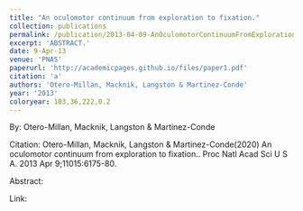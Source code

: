 ```yaml
---
title: "An oculomotor continuum from exploration to fixation."
collection: publications
permalink: /publication/2013-04-09-AnOculomotorContinuumFromExplorationToFixation_
excerpt: 'ABSTRACT.'
date: 9-Apr-13
venue: 'PNAS'
paperurl: 'http://academicpages.github.io/files/paper1.pdf'
citation: 'a'
authors: 'Otero-Millan, Macknik, Langston & Martinez-Conde'
year: '2013'
coloryear: 103,36,222,0.2
---
```


By: Otero-Millan, Macknik, Langston & Martinez-Conde

Citation: Otero-Millan, Macknik, Langston & Martinez-Conde(2020) An oculomotor continuum from exploration to fixation.. Proc Natl Acad Sci U S A. 2013 Apr 9;11015:6175-80. 

Abstract: 

Link: 
